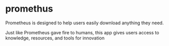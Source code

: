 # promethus



Prometheus is designed to help users easily download anything they need. 

Just like Prometheus gave fire to humans, this app gives users access to knowledge, resources, and tools for innovation
